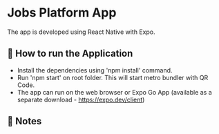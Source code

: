 # Jobs Platform App

The app is developed using React Native with Expo.

<!-- Use [`expo-router`](https://expo.github.io/router) to build native navigation using files in the `app/` directory. -->

## 🚀 How to run the Application

- Install the dependencies using 'npm install' command.
- Run 'npm start' on root folder. This will start metro bundler with QR Code.
- The app can run on the web browser or Expo Go App (available as a separate download - https://expo.dev/client)

<!-- ```sh
npx create-react-native-app -t with-router
``` -->

## 📝 Notes

<!-- - [Expo Router: Docs](https://expo.github.io/router)
- [Expo Router: Repo](https://github.com/expo/router)
- [Request for Comments](https://github.com/expo/router/discussions/1) -->
